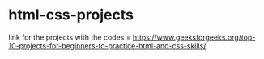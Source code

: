 # html-css-projects
link for the projects with the codes = https://www.geeksforgeeks.org/top-10-projects-for-beginners-to-practice-html-and-css-skills/
